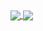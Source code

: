 <a href="https://github.com/anuraghazra/github-readme-stats">
  <img align="center" src="https://github-readme-stats.vercel.app/api/?username=TkYu&count_private=true&show_icons=true&theme=dracula" />
</a>

<a href="https://github.com/anuraghazra/convoychat">
  <img align="center" src="https://github-readme-stats.vercel.app/api/top-langs/?username=TkYu&layout=compact&theme=dracula" />
</a>